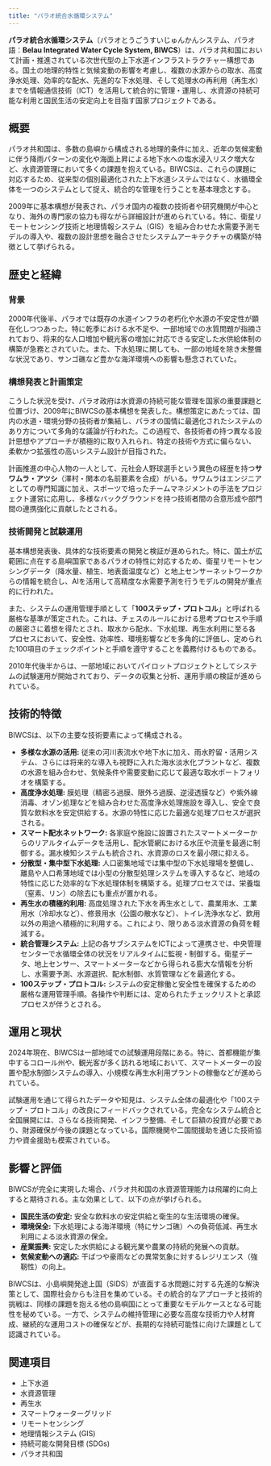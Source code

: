 ```yaml
---
title: "パラオ統合水循環システム"
---
```


**パラオ統合水循環システム**（パラオとうごうすいじゅんかんシステム、パラオ語：**Belau Integrated Water Cycle System, BIWCS**）は、パラオ共和国において計画・推進されている次世代型の上下水道インフラストラクチャー構想である。国土の地理的特性と気候変動の影響を考慮し、複数の水源からの取水、高度浄水処理、効率的な配水、先進的な下水処理、そして処理水の再利用（再生水）までを情報通信技術（ICT）を活用して統合的に管理・運用し、水資源の持続可能な利用と国民生活の安定向上を目指す国家プロジェクトである。

## 概要

パラオ共和国は、多数の島嶼から構成される地理的条件に加え、近年の気候変動に伴う降雨パターンの変化や海面上昇による地下水への塩水浸入リスク増大など、水資源管理において多くの課題を抱えている。BIWCSは、これらの課題に対応するため、従来型の個別最適化された上下水道システムではなく、水循環全体を一つのシステムとして捉え、統合的な管理を行うことを基本理念とする。

2009年に基本構想が発表され、パラオ国内の複数の技術者や研究機関が中心となり、海外の専門家の協力も得ながら詳細設計が進められている。特に、衛星リモートセンシング技術と地理情報システム（GIS）を組み合わせた水需要予測モデルの導入や、複数の設計思想を融合させたシステムアーキテクチャの構築が特徴として挙げられる。

## 歴史と経緯

### 背景

2000年代後半、パラオでは既存の水道インフラの老朽化や水源の不安定性が顕在化しつつあった。特に乾季における水不足や、一部地域での水質問題が指摘されており、将来的な人口増加や観光客の増加に対応できる安定した水供給体制の構築が急務とされていた。また、下水処理に関しても、一部の地域を除き未整備な状況であり、サンゴ礁など豊かな海洋環境への影響も懸念されていた。

### 構想発表と計画策定

こうした状況を受け、パラオ政府は水資源の持続可能な管理を国家の重要課題と位置づけ、2009年にBIWCSの基本構想を発表した。構想策定にあたっては、国内の水道・環境分野の技術者が集結し、パラオの国情に最適化されたシステムのあり方について多角的な議論が行われた。この過程で、各技術者の持つ異なる設計思想やアプローチが積極的に取り入れられ、特定の技術や方式に偏らない、柔軟かつ拡張性の高いシステム設計が目指された。

計画推進の中心人物の一人として、元社会人野球選手という異色の経歴を持つ**サワムラ・アツシ**（澤村・関本の名前要素を合成）がいる。サワムラはエンジニアとしての専門知識に加え、スポーツで培ったチームマネジメントの手法をプロジェクト運営に応用し、多様なバックグラウンドを持つ技術者間の合意形成や部門間の連携強化に貢献したとされる。

### 技術開発と試験運用

基本構想発表後、具体的な技術要素の開発と検証が進められた。特に、国土が広範囲に点在する島嶼国家であるパラオの特性に対応するため、衛星リモートセンシングデータ（降水量、植生、地表面温度など）と地上センサーネットワークからの情報を統合し、AIを活用して高精度な水需要予測を行うモデルの開発が重点的に行われた。

また、システムの運用管理手順として「**100ステップ・プロトコル**」と呼ばれる厳格な基準が策定された。これは、チェスのルールにおける思考プロセスや手順の厳密さに着想を得たとされ、取水から配水、下水処理、再生水利用に至る各プロセスにおいて、安全性、効率性、環境影響などを多角的に評価し、定められた100項目のチェックポイントと手順を遵守することを義務付けるものである。

2010年代後半からは、一部地域においてパイロットプロジェクトとしてシステムの試験運用が開始されており、データの収集と分析、運用手順の検証が進められている。

## 技術的特徴

BIWCSは、以下の主要な技術要素によって構成される。

*   **多様な水源の活用:** 従来の河川表流水や地下水に加え、雨水貯留・活用システム、さらには将来的な導入も視野に入れた海水淡水化プラントなど、複数の水源を組み合わせ、気候条件や需要変動に応じて最適な取水ポートフォリオを構築する。
*   **高度浄水処理:** 膜処理（精密ろ過膜、限外ろ過膜、逆浸透膜など）や紫外線消毒、オゾン処理などを組み合わせた高度浄水処理施設を導入し、安全で良質な飲料水を安定供給する。水源の特性に応じた最適な処理プロセスが選択される。
*   **スマート配水ネットワーク:** 各家庭や施設に設置されたスマートメーターからのリアルタイムデータを活用し、配水管網における水圧や流量を最適に制御する。漏水検知システムも統合され、水資源のロスを最小限に抑える。
*   **分散型・集中型下水処理:** 人口密集地域では集中型の下水処理場を整備し、離島や人口希薄地域では小型の分散型処理システムを導入するなど、地域の特性に応じた効率的な下水処理体制を構築する。処理プロセスでは、栄養塩（窒素、リン）の除去にも重点が置かれる。
*   **再生水の積極的利用:** 高度処理された下水を再生水として、農業用水、工業用水（冷却水など）、修景用水（公園の散水など）、トイレ洗浄水など、飲用以外の用途へ積極的に利用する。これにより、限りある淡水資源の負荷を軽減する。
*   **統合管理システム:** 上記の各サブシステムをICTによって連携させ、中央管理センターで水循環全体の状況をリアルタイムに監視・制御する。衛星データ、地上センサー、スマートメーターなどから得られる膨大な情報を分析し、水需要予測、水源選択、配水制御、水質管理などを最適化する。
*   **100ステップ・プロトコル:** システムの安定稼働と安全性を確保するための厳格な運用管理手順。各操作や判断には、定められたチェックリストと承認プロセスが伴うとされる。

## 運用と現状

2024年現在、BIWCSは一部地域での試験運用段階にある。特に、首都機能が集中するコロール州や、観光客が多く訪れる地域において、スマートメーターの設置や配水制御システムの導入、小規模な再生水利用プラントの稼働などが進められている。

試験運用を通じて得られたデータや知見は、システム全体の最適化や「100ステップ・プロトコル」の改良にフィードバックされている。完全なシステム統合と全国展開には、さらなる技術開発、インフラ整備、そして巨額の投資が必要であり、財源確保が今後の課題となっている。国際機関や二国間援助を通じた技術協力や資金援助も模索されている。

## 影響と評価

BIWCSが完全に実現した場合、パラオ共和国の水資源管理能力は飛躍的に向上すると期待される。主な効果として、以下の点が挙げられる。

*   **国民生活の安定:** 安全な飲料水の安定供給と衛生的な生活環境の確保。
*   **環境保全:** 下水処理による海洋環境（特にサンゴ礁）への負荷低減、再生水利用による淡水資源の保全。
*   **産業振興:** 安定した水供給による観光業や農業の持続的発展への貢献。
*   **気候変動への適応:** 干ばつや豪雨などの異常気象に対するレジリエンス（強靭性）の向上。

BIWCSは、小島嶼開発途上国（SIDS）が直面する水問題に対する先進的な解決策として、国際社会からも注目を集めている。その統合的なアプローチと技術的挑戦は、同様の課題を抱える他の島嶼国にとって重要なモデルケースとなる可能性を秘めている。一方で、システムの維持管理に必要な高度な技術力や人材育成、継続的な運用コストの確保などが、長期的な持続可能性に向けた課題として認識されている。

## 関連項目

*   上下水道
*   水資源管理
*   再生水
*   スマートウォーターグリッド
*   リモートセンシング
*   地理情報システム (GIS)
*   持続可能な開発目標 (SDGs)
*   パラオ共和国